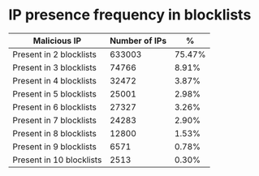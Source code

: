 # IP presence frequency in blocklists
| Malicious IP | Number of IPs | % |
|----|----|----|
| Present in 2 blocklists | 633003 | 75.47% |
| Present in 3 blocklists | 74766 | 8.91% |
| Present in 4 blocklists | 32472 | 3.87% |
| Present in 5 blocklists | 25001 | 2.98% |
| Present in 6 blocklists | 27327 | 3.26% |
| Present in 7 blocklists | 24283 | 2.90% |
| Present in 8 blocklists | 12800 | 1.53% |
| Present in 9 blocklists | 6571 | 0.78% |
| Present in 10 blocklists | 2513 | 0.30% |
